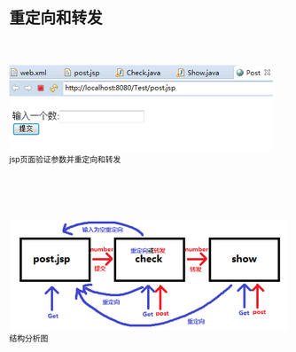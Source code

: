 ﻿# 重定向和转发

<br><br>

![image](https://github.com/luguanxing/JavaWeb-Study/blob/master/Servlet/pictures/03.gif?raw=true)<br>
jsp页面验证参数并重定向和转发
<br><br><br><br><br><br>


![image](https://github.com/luguanxing/JavaWeb-Study/blob/master/Servlet/pictures/03_1.jpg?raw=true)<br>
结构分析图


